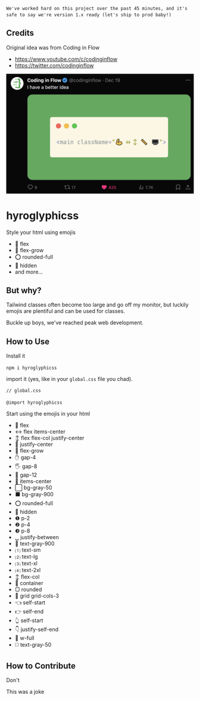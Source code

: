 `We've worked hard on this project over the past 45 minutes, and it's safe to say we're version 1.x ready (let's ship to prod baby!)`

## Credits

Original idea was from Coding in Flow

- https://www.youtube.com/c/codinginflow
- https://twitter.com/codinginflow

![snippet of X post](./docs/flow.png)

# hyroglyphicss

Style your html using emojis

- 💪 flex
- 🍆 flex-grow
- ⭕️ rounded-full
- 🙈 hidden
- and more...

## But why?

Tailwind classes often become too large and go off my monitor, but luckily emojis are plentiful and can be used for classes.

Buckle up boys, we've reached peak web development.

## How to Use

Install it

`npm i hyroglyphicss`

import it (yes, like in your `global.css` file you chad).

```
// global.css

@import hyroglyphicss
```

Start using the emojis in your html

- 💪 flex
- ↔️ flex items-center
- ↕️ flex flex-col justify-center
- 🙏 justify-center
- 🍆 flex-grow
- ✋ gap-4
- 🖐️ gap-8
- 🖖 gap-12
- 🎯 items-center
- ⬜️ bg-gray-50
- ⬛️ bg-gray-900
- ⭕️ rounded-full
- 🙈 hidden
- ❶ p-2
- ❷ p-4
- ❸ p-8
- ␣ justify-between
- 🔳 text-gray-900
- ⑴ text-sm
- ⑵ text-lg
- ⑶ text-xl
- ⑷ text-2xl
- ↕️ flex-col
- 🫙 container
- ▢ rounded
- 🥉 grid grid-cols-3
- 👈 self-start
- 👉 self-end
- 👆 self-start
- 👇 justify-self-end
- 🍑 w-full
- ◻️ text-gray-50

## How to Contribute

Don't

This was a joke

